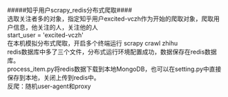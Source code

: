 #####知乎用户scrapy_redis分布式爬取####       
选取关注者多的对象，指定知乎用户excited-vczh作为开始的爬取对象，爬取用户信息，他关注的人，关注他的人       
start_user = 'excited-vczh'     
在本机模拟分布式爬取，开启多个终端运行 scrapy crawl zhihu       
redis数据库中多了三个文件，分布式运行环境配置成功，数据保存在redis数据库。       
process_item.py将redis数据下载到本地MongoDB，也可以在setting.py中直接保存到本地，关闭上传到redis中。    
反爬：随机user-agent和proxy
